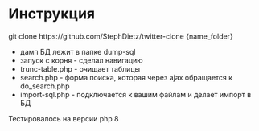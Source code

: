 <h1>Инструкция</h1>
git clone https://github.com/StephDietz/twitter-clone {name_folder}

<ul>
  <li>дамп БД лежит в папке dump-sql</li>
  <li>запуск с корня - сделал навигацию</li>
   <li>trunc-table.php - очищает таблицы</li>
   <li>search.php - форма поиска, которая через ajax обращается к do_search.php</li>
  <li>import-sql.php - подключается к вашим файлам и делает импорт в БД</li>
  
</ul>

<p>Тестировалось на версии php 8</p>
